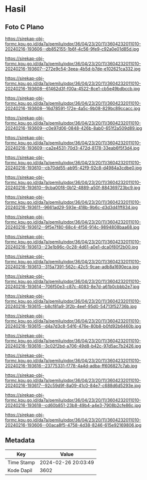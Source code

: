 # Hasil

## Foto C Plano

https://sirekap-obj-formc.kpu.go.id/da7a/pemilu/pdpr/36/04/23/20/11/3604232011010-20240216-193606--db852155-1b6f-4c56-9fe9-c92a0e01d85d.jpg

https://sirekap-obj-formc.kpu.go.id/da7a/pemilu/pdpr/36/04/23/20/11/3604232011010-20240216-193607--272e9c54-3eea-4b5d-b7de-e102621ca332.jpg

https://sirekap-obj-formc.kpu.go.id/da7a/pemilu/pdpr/36/04/23/20/11/3604232011010-20240216-193608--61462d3f-f00a-4522-8ce1-cb5e49bdbccb.jpg

https://sirekap-obj-formc.kpu.go.id/da7a/pemilu/pdpr/36/04/23/20/11/3604232011010-20240216-193608--16d78591-172e-4a5c-9b08-829bc89ccacc.jpg

https://sirekap-obj-formc.kpu.go.id/da7a/pemilu/pdpr/36/04/23/20/11/3604232011010-20240216-193609--c0e97d06-0848-426b-8ab0-651f2a509d89.jpg

https://sirekap-obj-formc.kpu.go.id/da7a/pemilu/pdpr/36/04/23/20/11/3604232011010-20240216-193609--ca2e4531-70d3-472d-8178-33eab6f5f3d4.jpg

https://sirekap-obj-formc.kpu.go.id/da7a/pemilu/pdpr/36/04/23/20/11/3604232011010-20240216-193610--cb70dd55-ab95-42f9-92c8-d4984a3cdbe0.jpg

https://sirekap-obj-formc.kpu.go.id/da7a/pemilu/pdpr/36/04/23/20/11/3604232011010-20240216-193610--9cba00f8-0b12-4889-a50f-884369723bc9.jpg

https://sirekap-obj-formc.kpu.go.id/da7a/pemilu/pdpr/36/04/23/20/11/3604232011010-20240216-193611--9661ad29-593e-418b-9b6c-d3d3d41ff834.jpg

https://sirekap-obj-formc.kpu.go.id/da7a/pemilu/pdpr/36/04/23/20/11/3604232011010-20240216-193612--9f5e7f80-68c4-4f56-914c-9894808baa68.jpg

https://sirekap-obj-formc.kpu.go.id/da7a/pemilu/pdpr/36/04/23/20/11/3604232011010-20240216-193613--23e1b96c-0c28-4d61-a0e1-dca0f80f2b00.jpg

https://sirekap-obj-formc.kpu.go.id/da7a/pemilu/pdpr/36/04/23/20/11/3604232011010-20240216-193613--315a7391-562c-42c5-9cae-adb8a1690eca.jpg

https://sirekap-obj-formc.kpu.go.id/da7a/pemilu/pdpr/36/04/23/20/11/3604232011010-20240216-193614--706f50e3-c87c-4083-8e7d-a61b0cbbb2e7.jpg

https://sirekap-obj-formc.kpu.go.id/da7a/pemilu/pdpr/36/04/23/20/11/3604232011010-20240216-193615--b8cf81a9-3f2b-4eef-95d0-54713f52736b.jpg

https://sirekap-obj-formc.kpu.go.id/da7a/pemilu/pdpr/36/04/23/20/11/3604232011010-20240216-193615--d4a7d3c8-54f6-476e-80b8-b0fd92b6460b.jpg

https://sirekap-obj-formc.kpu.go.id/da7a/pemilu/pdpr/36/04/23/20/11/3604232011010-20240216-193616--3c02f2bd-a706-49d8-b42c-97d5ac7b2426.jpg

https://sirekap-obj-formc.kpu.go.id/da7a/pemilu/pdpr/36/04/23/20/11/3604232011010-20240216-193616--23775331-f778-4a4d-adba-ff606827c7ab.jpg

https://sirekap-obj-formc.kpu.go.id/da7a/pemilu/pdpr/36/04/23/20/11/3604232011010-20240216-193617--92c59d9f-8a09-41c0-84e7-c688d6d5293e.jpg

https://sirekap-obj-formc.kpu.go.id/da7a/pemilu/pdpr/36/04/23/20/11/3604232011010-20240216-193618--cd60b851-23b8-49b4-a4e3-7908b2cfe86c.jpg

https://sirekap-obj-formc.kpu.go.id/da7a/pemilu/pdpr/36/04/23/20/11/3604232011010-20240216-193606--00aca8f5-4758-4d38-8246-615e92169806.jpg


## Metadata

| Key        | Value               |
| ---------- | ------------------- |
| Time Stamp | 2024-02-26 20:03:49 |
| Kode Dapil | 3602                |



